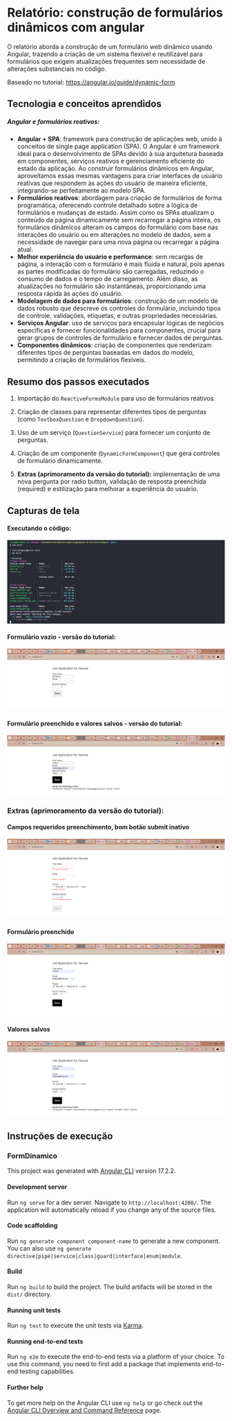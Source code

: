 
# Relatório: construção de formulários dinâmicos com angular
O relatório aborda a construção de um formulário web dinâmico usando Angular, trazendo a criação de um sistema flexível e reutilizável para formulários que exigem atualizações frequentes sem necessidade de alterações substanciais no código.

Baseado no tutorial: https://angular.io/guide/dynamic-form

## Tecnologia e conceitos aprendidos

##### Angular e formulários reativos:
- **Angular + SPA**: framework para construção de aplicações web, unido à conceitos de single page application (SPA). O Angular é um framework ideal para o desenvolvimento de SPAs devido à sua arquitetura baseada em componentes, serviços reativos e gerenciamento eficiente do estado da aplicação. Ao construir formulários dinâmicos em Angular, aproveitamos essas mesmas vantagens para criar interfaces de usuário reativas que respondem às ações do usuário de maneira eficiente, integrando-se perfeitamente ao modelo SPA.
- **Formulários reativos**: abordagem para criação de formulários de forma programática, oferecendo controle detalhado sobre a lógica de formulários e mudanças de estado. Assim como os SPAs atualizam o conteúdo da página dinamicamente sem recarregar a página inteira, os formulários dinâmicos alteram os campos do formulário com base nas interações do usuário ou em alterações no modelo de dados, sem a necessidade de navegar para uma nova página ou recarregar a página atual. 
- **Melhor experiência do usuário e performance**: sem recargas de página, a interação com o formulário é mais fluida e natural, pois apenas as partes modificadas do formulário são carregadas, reduzindo o consumo de dados e o tempo de carregamento. Além disso, as atualizações no formulário são instantâneas, proporcionando uma resposta rápida às ações do usuário. 
- **Modelagem de dados para formulários**: construção de um modelo de dados robusto que descreve os controles do formulário, incluindo tipos de controle, validações, etiquetas, e outras propriedades necessárias.
- **Serviços Angular**: uso de serviços para encapsular lógicas de negócios específicas e fornecer funcionalidades para componentes, crucial para gerar grupos de controles de formulário e fornecer dados de perguntas.
- **Componentes dinâmicos**: criação de componentes que renderizam diferentes tipos de perguntas baseadas em dados do modelo, permitindo a criação de formulários flexíveis.

## Resumo dos passos executados

1. Importação do `ReactiveFormsModule` para uso de formulários reativos.

2. Criação de classes para representar diferentes tipos de perguntas (como `TextboxQuestion` e `DropdownQuestion`).

3. Uso de um serviço (`QuestionService`) para fornecer um conjunto de perguntas.

4. Criação de um componente (`DynamicFormComponent`) que gera controles de formulário dinamicamente.

5. **Extras (aprimoramento da versão do tutorial):** implementação de uma nova pergunta por radio button, validação de resposta preenchida (required) e estilização para melhorar a experiência do usuário.


## Capturas de tela

#### Executando o código:
![image](./assets/servidor-rodando.png)

#### Formulário vazio - versão do tutorial:
![image](./assets/formulario-vazio.png)

#### Formulário preenchido e valores salvos - versão do tutorial:
![image](./assets/formulario-preenchido.png)


### Extras (aprimoramento da versão do tutorial):
#### Campos requeridos preenchimento, bom botão submit inativo
![image](./assets/required.png)

#### Formulário preenchido
![image](./assets/preenchido.png)

#### Valores salvos
![image](./assets/valores-salvos.png)






## Instruções de execução
### FormDinamico

This project was generated with [Angular CLI](https://github.com/angular/angular-cli) version 17.2.2.

#### Development server

Run `ng serve` for a dev server. Navigate to `http://localhost:4200/`. The application will automatically reload if you change any of the source files.

#### Code scaffolding

Run `ng generate component component-name` to generate a new component. You can also use `ng generate directive|pipe|service|class|guard|interface|enum|module`.

#### Build

Run `ng build` to build the project. The build artifacts will be stored in the `dist/` directory.

#### Running unit tests

Run `ng test` to execute the unit tests via [Karma](https://karma-runner.github.io).

#### Running end-to-end tests

Run `ng e2e` to execute the end-to-end tests via a platform of your choice. To use this command, you need to first add a package that implements end-to-end testing capabilities.

#### Further help

To get more help on the Angular CLI use `ng help` or go check out the [Angular CLI Overview and Command Reference](https://angular.io/cli) page.
